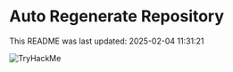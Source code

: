 # Auto Regenerate Repository

This README was last updated: 2025-02-04 11:31:21

 ![TryHackMe](https://tryhackme.com/badge/533634)